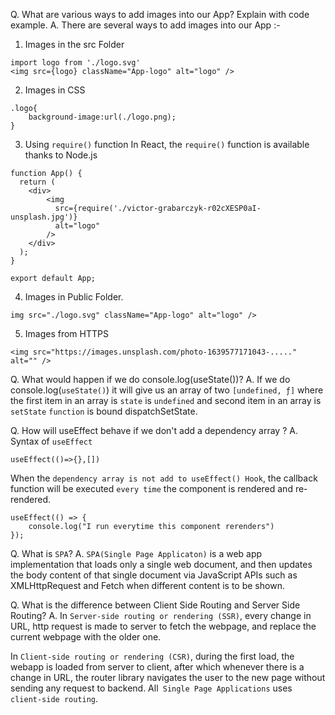 Q. What are various ways to add images into our App? Explain with code example.
A. There are several ways to add images into our App :-
1. Images in the src Folder
```
import logo from './logo.svg'
<img src={logo} className="App-logo" alt="logo" />
```
2. Images in CSS
```
.logo{
    background-image:url(./logo.png);
}
```
3. Using `require()` function
In React, the `require()` function is available thanks to Node.js
```
function App() {
  return (
    <div>
        <img 
          src={require('./victor-grabarczyk-r02cXESP0aI-unsplash.jpg')} 
          alt="logo" 
        />
    </div>
  );
}

export default App;
```
4. Images in Public Folder.
```
img src="./logo.svg" className="App-logo" alt="logo" />
```
5. Images from HTTPS
```
<img src="https://images.unsplash.com/photo-1639577171043-....." alt="" />
```

Q. What would happen if we do console.log(useState())?
A. If we do console.log(`useState()`) it will give us an array of two `[undefined, ƒ]` where the first item in an array is `state` is `undefined` and second item in an array is `setState` `function` is bound dispatchSetState.

Q. How will useEffect behave if we don't add a dependency array ?
A. Syntax of `useEffect`
```
useEffect(()=>{},[])
```
When the `dependency array is not add to useEffect() Hook`, the callback function will be executed `every time` the component is rendered and re-rendered.
```
useEffect(() => {
	console.log("I run everytime this component rerenders")
});
``` 
Q. What is `SPA`?
A. `SPA(Single Page Applicaton)` is a web app implementation that loads only a single web document, and then updates the body content of that single document via JavaScript APIs such as XMLHttpRequest and Fetch when different content is to be shown.

Q. What is the difference between Client Side Routing and Server Side Routing?
A. In `Server-side routing or rendering (SSR)`, every change in URL, http request is made to server to fetch the webpage, and replace the current webpage with the older one.

In `Client-side routing or rendering (CSR)`, during the first load, the webapp is loaded from server to client, after which whenever there is a change in URL, the router library navigates the user to the new page without sending any request to backend. All` Single Page Applications` uses `client-side routing`.

